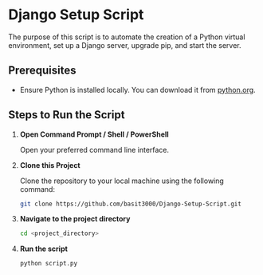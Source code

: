 # Django Setup Script

The purpose of this script is to automate the creation of a Python virtual environment, set up a Django server, upgrade pip, and start the server.

## Prerequisites

- Ensure Python is installed locally. You can download it from [python.org](https://www.python.org/).

## Steps to Run the Script

1. **Open Command Prompt / Shell / PowerShell**

    Open your preferred command line interface.

2. **Clone this Project**

    Clone the repository to your local machine using the following command:

    ```sh
    git clone https://github.com/basit3000/Django-Setup-Script.git

3. **Navigate to the project directory**

    ```sh
    cd <project_directory>

4. **Run the script**

    ```sh
    python script.py
